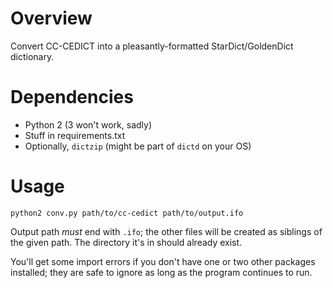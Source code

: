 # Overview

Convert CC-CEDICT into a pleasantly-formatted StarDict/GoldenDict dictionary.

# Dependencies

- Python 2 (3 won't work, sadly)
- Stuff in requirements.txt
- Optionally, `dictzip` (might be part of `dictd` on your OS)

# Usage

    python2 conv.py path/to/cc-cedict path/to/output.ifo

Output path *must* end with `.ifo`; the other files will be created as siblings
of the given path. The directory it's in should already exist.

You'll get some import errors if you don't have one or two other packages
installed; they are safe to ignore as long as the program continues to run.

